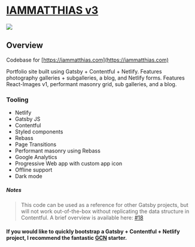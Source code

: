 # [IAMMATTHIAS v3](https://iammatthias.com)

![](https://user-images.githubusercontent.com/5431737/52232039-4e807380-2870-11e9-8d6d-ef002387999c.png)

## Overview
Codebase for [https://iammatthias.com](https://iammatthias.com)

Portfolio site built using Gatsby + Contentful + Netlify. Features photography galleries + subgalleries, a blog, and Netlify forms. Features React-Images v1, performant masonry grid, sub galleries, and a blog. 

### Tooling
- Netlify
- Gatsby JS
- Contentful
- Styled components
- Rebass
- Page Transitions
- Performant masonry using Rebass
- Google Analytics
- Progressive Web app with custom app icon
- Offline support
- Dark mode

##### Notes

> This code can be used as a reference for other Gatsby projects, but will not work out-of-the-box without replicating the data structure in Contentful. A brief overview is available here: [#18](https://github.com/iammatthias/.com/issues/18)

#### If you would like to quickly bootstrap a Gatsby + Contentful + Netlify project, I recommend the fantastic [GCN](https://github.com/ryanwiemer/gatsby-starter-gcn) starter.
